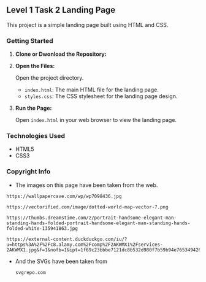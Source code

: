 ## Level 1 Task 2 Landing Page

This project is a simple landing page built using HTML and CSS.

### Getting Started

1. **Clone or Dwonload the Repository:**

2. **Open the Files:**

   Open the project directory.

   * `index.html`: The main HTML file for the landing page.
   * `styles.css`: The CSS stylesheet for the landing page design.

3. **Run the Page:**

   Open `index.html` in your web browser to view the landing page.
   
### Technologies Used

* HTML5
* CSS3

### Copyright Info
   * The images on this page have been taken from the web.
   
   ```
   https://wallpapercave.com/wp/wp7098436.jpg
   ```

   ```
   https://vectorified.com/image/dotted-world-map-vector-7.png
   ```

   ```
   https://thumbs.dreamstime.com/z/portrait-handsome-elegant-man-standing-hands-folded-portrait-handsome-elegant-man-standing-hands-folded-white-135941863.jpg
   ```

   ```
   https://external-content.duckduckgo.com/iu/?u=https%3A%2F%2Fc8.alamy.com%2Fcomp%2F2AKWMX1%2Fservices-2AKWMX1.jpg&f=1&nofb=1&ipt=1f69c23bbbe7121dc8b532d980f7b59b94e765349426b3a04962ecf54cff5635&ipo=images
   ```

   * And the SVGs have been taken from
     
     ```
     svgrepo.com
     ```
